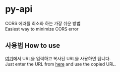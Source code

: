 # py-api

CORS 에러를 최소화 하는 가장 쉬운 방법 <br>
Easiest way to minimize CORS error

## 사용법 How to use
<a href='https://dm-09.github.io/py-api/start/'>여기</a>에서 URL을 입력하고 복사된 URL을 사용하면 됩니다. <br>
Just enter the URL from <a href='https://dm-09.github.io/py-api/start/'>here</a> and use the copied URL.

## 
